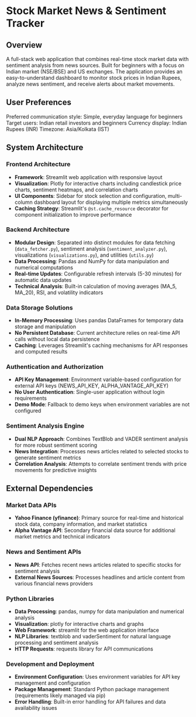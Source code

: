 # Stock Market News & Sentiment Tracker

## Overview

A full-stack web application that combines real-time stock market data with sentiment analysis from news sources. Built for beginners with a focus on Indian market (NSE/BSE) and US exchanges. The application provides an easy-to-understand dashboard to monitor stock prices in Indian Rupees, analyze news sentiment, and receive alerts about market movements.

## User Preferences

Preferred communication style: Simple, everyday language for beginners
Target users: Indian retail investors and beginners
Currency display: Indian Rupees (INR)
Timezone: Asia/Kolkata (IST)

## System Architecture

### Frontend Architecture
- **Framework**: Streamlit web application with responsive layout
- **Visualization**: Plotly for interactive charts including candlestick price charts, sentiment heatmaps, and correlation charts
- **UI Components**: Sidebar for stock selection and configuration, multi-column dashboard layout for displaying multiple metrics simultaneously
- **Caching Strategy**: Streamlit's `@st.cache_resource` decorator for component initialization to improve performance

### Backend Architecture
- **Modular Design**: Separated into distinct modules for data fetching (`data_fetcher.py`), sentiment analysis (`sentiment_analyzer.py`), visualizations (`visualizations.py`), and utilities (`utils.py`)
- **Data Processing**: Pandas and NumPy for data manipulation and numerical computations
- **Real-time Updates**: Configurable refresh intervals (5-30 minutes) for automatic data updates
- **Technical Analysis**: Built-in calculation of moving averages (MA_5, MA_20), RSI, and volatility indicators

### Data Storage Solutions
- **In-Memory Processing**: Uses pandas DataFrames for temporary data storage and manipulation
- **No Persistent Database**: Current architecture relies on real-time API calls without local data persistence
- **Caching**: Leverages Streamlit's caching mechanisms for API responses and computed results

### Authentication and Authorization
- **API Key Management**: Environment variable-based configuration for external API keys (NEWS_API_KEY, ALPHA_VANTAGE_API_KEY)
- **No User Authentication**: Single-user application without login requirements
- **Demo Mode**: Fallback to demo keys when environment variables are not configured

### Sentiment Analysis Engine
- **Dual NLP Approach**: Combines TextBlob and VADER sentiment analysis for more robust sentiment scoring
- **News Integration**: Processes news articles related to selected stocks to generate sentiment metrics
- **Correlation Analysis**: Attempts to correlate sentiment trends with price movements for predictive insights

## External Dependencies

### Market Data APIs
- **Yahoo Finance (yfinance)**: Primary source for real-time and historical stock data, company information, and market statistics
- **Alpha Vantage API**: Secondary financial data source for additional market metrics and technical indicators

### News and Sentiment APIs
- **News API**: Fetches recent news articles related to specific stocks for sentiment analysis
- **External News Sources**: Processes headlines and article content from various financial news providers

### Python Libraries
- **Data Processing**: pandas, numpy for data manipulation and numerical analysis
- **Visualization**: plotly for interactive charts and graphs
- **Web Framework**: streamlit for the web application interface
- **NLP Libraries**: textblob and vaderSentiment for natural language processing and sentiment analysis
- **HTTP Requests**: requests library for API communications

### Development and Deployment
- **Environment Configuration**: Uses environment variables for API key management and configuration
- **Package Management**: Standard Python package management (requirements likely managed via pip)
- **Error Handling**: Built-in error handling for API failures and data availability issues